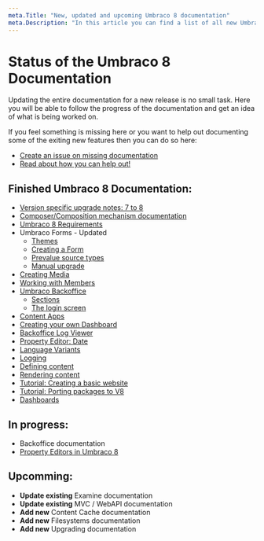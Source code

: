 ```yaml
---
meta.Title: "New, updated and upcoming Umbraco 8 documentation"
meta.Description: "In this article you can find a list of all new Umbraco 8 documentation, as well as see which documentation is currently being worked on."
---
```


# Status of the Umbraco 8 Documentation

Updating the entire documentation for a new release is no small task. Here you will be able to follow the progress of the documentation and get an idea of what is being worked on.

If you feel something is missing here or you want to help out documenting some of the exiting new features then you can do so here:

* [Create an issue on missing documentation](https://github.com/umbraco/UmbracoDocs/issues)
* [Read about how you can help out!](Contribute)

## Finished Umbraco 8 Documentation:

* [Version specific upgrade notes: 7 to 8](Getting-Started/Setup/Upgrading/version-specific.md)
* [Composer/Composition mechanism documentation](Implementation/Composing/)
* [Umbraco 8 Requirements](Getting-Started/Setup/Requirements)
* Umbraco Forms - Updated
    * [Themes](Add-ons/UmbracoForms/Developer/Themes)
    * [Creating a Form](Add-ons/UmbracoForms/Editor/Creating-a-Form)
    * [Prevalue source types](Add-ons/UmbracoForms/Editor/Defining-and-Attaching-Prevaluesources/Prevalue-source-types)
    * [Manual upgrade](Add-ons/UmbracoForms/Installation/ManualUpgrade.md)
* [Creating Media](Getting-Started/Data/Creating-Media)
* [Working with Members](Getting-Started/Data/Members)
* [Umbraco Backoffice](Getting-Started/Backoffice)
    * [Sections](Getting-Started/Backoffice/Sections)
    * [The login screen](Getting-Started/Backoffice/Login)
* [Content Apps](Extending/Content-Apps)
* [Creating your own Dashboard](Extending/Dashboards)
* [Backoffice Log Viewer](Getting-Started/Backoffice/LogViewer)
* [Property Editor: Date](Getting-Started/Backoffice/Property-Editors/Built-in-Property-Editors/Date)
* [Language Variants](Getting-Started/Backoffice/Variants)
* [Logging](Getting-Started/Code/Debugging/Logging)
* [Defining content](Getting-Started/Data/Defining-content)
* [Rendering content](Getting-Started/Design/Rendering-Content)
* [Tutorial: Creating a basic website](Tutorials/Creating-Basic-Site)
* [Tutorial: Porting packages to V8](Tutorials/Porting-Packages-V8)
* [Dashboards](Extending/Dashboards)

## In progress:

* Backoffice documentation
* [Property Editors in Umbraco 8](https://github.com/umbraco/UmbracoDocs/issues/1528) 

## Upcomming:

* **Update existing** Examine documentation
* **Update existing** MVC / WebAPI documentation
* **Add new** Content Cache documentation
* **Add new** Filesystems documentation
* **Add new** Upgrading documentation
